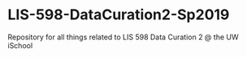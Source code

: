 # LIS-598-DataCuration2-Sp2019
Repository for all things related to LIS 598 Data Curation 2 @ the UW iSchool

